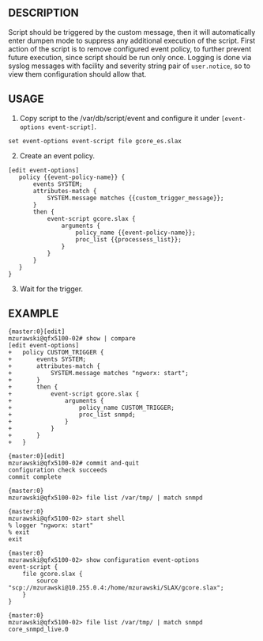 ## DESCRIPTION

Script should be triggered by the custom message, then it will automatically enter dumpen mode to suppress any additional execution of the script. First action of the script is to remove configured event policy, to further prevent future execution, since script should be run only once. 
Logging is done via syslog messages with facility and severity string pair of `user.notice`, so to view them configuration should allow that.

## USAGE

1. Copy script to the /var/db/script/event and configure it under `[event-options event-script]`.

`set event-options event-script file gcore_es.slax`

2. Create an event policy.

```
[edit event-options]
   policy {{event-policy-name}} {
       events SYSTEM;
       attributes-match {
           SYSTEM.message matches {{custom_trigger_message}};
       }
       then {
           event-script gcore.slax {
               arguments {
                   policy_name {{event-policy-name}};
                   proc_list {{processess_list}};
               }
           }
       }
   }
}
```

3. Wait for the trigger. 

## EXAMPLE

```
{master:0}[edit]
mzurawski@qfx5100-02# show | compare 
[edit event-options]
+   policy CUSTOM_TRIGGER {
+       events SYSTEM;
+       attributes-match {
+           SYSTEM.message matches "ngworx: start";
+       }
+       then {
+           event-script gcore.slax {
+               arguments {
+                   policy_name CUSTOM_TRIGGER;
+                   proc_list snmpd;
+               }
+           }
+       }
+   }

{master:0}[edit]
mzurawski@qfx5100-02# commit and-quit
configuration check succeeds
commit complete

{master:0}
mzurawski@qfx5100-02> file list /var/tmp/ | match snmpd

{master:0}
mzurawski@qfx5100-02> start shell 
% logger "ngworx: start"
% exit
exit

{master:0}
mzurawski@qfx5100-02> show configuration event-options 
event-script {
    file gcore.slax {
        source "scp://mzurawski@10.255.0.4:/home/mzurawski/SLAX/gcore.slax";
    }
}

{master:0}
mzurawski@qfx5100-02> file list /var/tmp/ | match snmpd
core_snmpd_live.0
```
